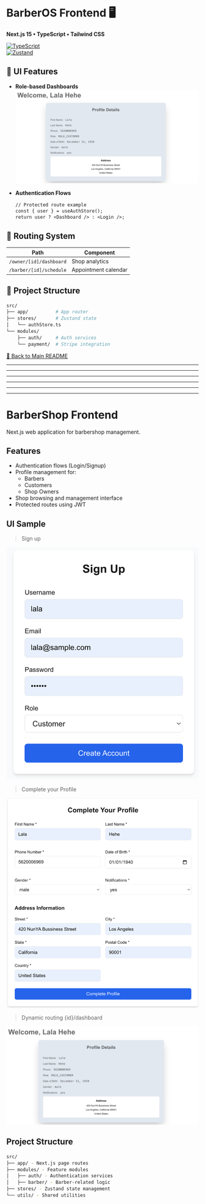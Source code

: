 # BarberOS Frontend 🖥️  
**Next.js 15 • TypeScript • Tailwind CSS**  

[![TypeScript](https://img.shields.io/badge/TypeScript-5-3178C6?logo=typescript)](https://typescriptlang.org)  
[![Zustand](https://img.shields.io/badge/State_Zustand-4.4.1-2A2A2A)](https://zustand-demo.pmnd.rs/)  

## 🌈 UI Features  
- **Role-based Dashboards**  
  ![Dashboard Preview](../public/frontend-img/dashboard.png)  

- **Authentication Flows**  
  ```tsx  
  // Protected route example  
  const { user } = useAuthStore();  
  return user ? <Dashboard /> : <Login />;  
  ```  

## 🚦 Routing System  
| Path                  | Component              |  
|-----------------------|------------------------|  
| `/owner/[id]/dashboard` | Shop analytics        |  
| `/barber/[id]/schedule` | Appointment calendar  |  

## 🧱 Project Structure  
```bash  
src/  
├── app/          # App router  
├── stores/       # Zustand state  
│   └── authStore.ts  
└── modules/  
    ├── auth/     # Auth services  
    └── payment/  # Stripe integration  
```  

[🔼 Back to Main README](../README.md)  


---
---
---
---
---
---













































# BarberShop Frontend

Next.js web application for barbershop management.

## Features
- Authentication flows (Login/Signup)
- Profile management for:
  - Barbers
  - Customers
  - Shop Owners
- Shop browsing and management interface
- Protected routes using JWT

## UI Sample 

> Sign up

![alt text](../public/frontend-img/signup.png)

> Complete your Profile

![alt text](../public/frontend-img/complete-your-profile.png)

> Dynamic routing {id}/dashboard

![alt text](../public/frontend-img/dashboard.png)


## Project Structure

```bash
src/
├── app/ - Next.js page routes
├── modules/ - Feature modules
│   ├── auth/ - Authentication services
│   ├── barber/ - Barber-related logic
├── stores/ - Zustand state management
└── utils/ - Shared utilities
```
